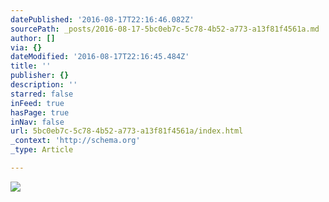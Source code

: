 ```yaml
---
datePublished: '2016-08-17T22:16:46.082Z'
sourcePath: _posts/2016-08-17-5bc0eb7c-5c78-4b52-a773-a13f81f4561a.md
author: []
via: {}
dateModified: '2016-08-17T22:16:45.484Z'
title: ''
publisher: {}
description: ''
starred: false
inFeed: true
hasPage: true
inNav: false
url: 5bc0eb7c-5c78-4b52-a773-a13f81f4561a/index.html
_context: 'http://schema.org'
_type: Article

---
```

![](https://the-grid-user-content.s3-us-west-2.amazonaws.com/371903e3-227d-445f-95a7-bab9eac87b28.jpg)